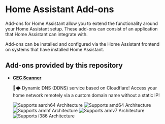 # Home Assistant Add-ons

Add-ons for Home Assistant allow you to extend the functionality around your Home Assistant setup. These add-ons can consist of an application that Home Assistant can integrate with.

Add-ons can be installed and configured via the Home Assistant frontend on systems that have installed Home Assistant.

## Add-ons provided by this repository

- **[CEC Scanner](./cloudflare_ddns/README.md)**

    🎉🌩️ Dynamic DNS (DDNS) service based on Cloudflare! Access your home network remotely via a custom domain name without a static IP!

    ![Supports aarch64 Architecture][aarch64-shield]
    ![Supports amd64 Architecture][amd64-shield]
    ![Supports armhf Architecture][armhf-shield]
    ![Supports armv7 Architecture][armv7-shield]
    ![Supports i386 Architecture][i386-shield]

[aarch64-shield]: https://img.shields.io/badge/aarch64-yes-green.svg
[amd64-shield]: https://img.shields.io/badge/amd64-yes-green.svg
[armhf-shield]: https://img.shields.io/badge/armhf-yes-green.svg
[armv7-shield]: https://img.shields.io/badge/armv7-yes-green.svg
[i386-shield]: https://img.shields.io/badge/i386-yes-green.svg
